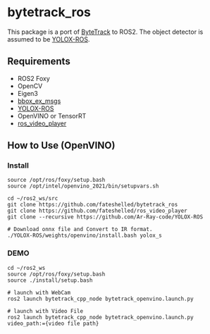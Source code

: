 # bytetrack_ros

This package is a port of [ByteTrack](https://github.com/ifzhang/ByteTrack) to ROS2.
The object detector is assumed to be [YOLOX-ROS](https://github.com/Ar-Ray-code/YOLOX-ROS).


## Requirements
- ROS2 Foxy
- OpenCV
- Eigen3
- [bbox_ex_msgs](https://github.com/Ar-Ray-code/bbox_ex_msgs)
- [YOLOX-ROS](https://github.com/Ar-Ray-code/YOLOX-ROS)
- OpenVINO or TensorRT
- [ros_video_player](https://github.com/fateshelled/ros_video_player)

## How to Use (OpenVINO)
### Install
```
source /opt/ros/foxy/setup.bash
source /opt/intel/openvino_2021/bin/setupvars.sh

cd ~/ros2_ws/src
git clone https://github.com/fateshelled/bytetrack_ros
git clone https://github.com/fateshelled/ros_video_player
git clone --recursive https://github.com/Ar-Ray-code/YOLOX-ROS

# Download onnx file and Convert to IR format.
./YOLOX-ROS/weights/openvino/install.bash yolox_s
```

### DEMO
```
cd ~/ros2_ws
source /opt/ros/foxy/setup.bash
source ./install/setup.bash

# launch with WebCam
ros2 launch bytetrack_cpp_node bytetrack_openvino.launch.py

# launch with Video File
ros2 launch bytetrack_cpp_node bytetrack_openvino.launch.py video_path:={video file path}

```

